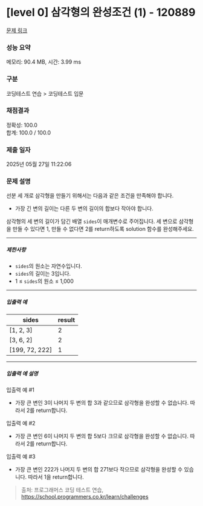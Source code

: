 # [level 0] 삼각형의 완성조건 (1) - 120889 

[문제 링크](https://school.programmers.co.kr/learn/courses/30/lessons/120889) 

### 성능 요약

메모리: 90.4 MB, 시간: 3.99 ms

### 구분

코딩테스트 연습 > 코딩테스트 입문

### 채점결과

정확성: 100.0<br/>합계: 100.0 / 100.0

### 제출 일자

2025년 05월 27일 11:22:06

### 문제 설명

<p>선분 세 개로 삼각형을 만들기 위해서는 다음과 같은 조건을 만족해야 합니다.</p>

<ul>
<li>가장 긴 변의 길이는 다른 두 변의 길이의 합보다 작아야 합니다.</li>
</ul>

<p>삼각형의 세 변의 길이가 담긴 배열 <code>sides</code>이 매개변수로 주어집니다. 세 변으로 삼각형을 만들 수 있다면 1, 만들 수 없다면 2를 return하도록 solution 함수를 완성해주세요.</p>

<hr>

<h5>제한사항</h5>

<ul>
<li><code>sides</code>의 원소는 자연수입니다.</li>
<li><code>sides</code>의 길이는 3입니다.</li>
<li>1 ≤ <code>sides</code>의 원소 ≤ 1,000</li>
</ul>

<hr>

<h5>입출력 예</h5>
<table class="table">
        <thead><tr>
<th>sides</th>
<th>result</th>
</tr>
</thead>
        <tbody><tr>
<td>[1, 2, 3]</td>
<td>2</td>
</tr>
<tr>
<td>[3, 6, 2]</td>
<td>2</td>
</tr>
<tr>
<td>[199, 72, 222]</td>
<td>1</td>
</tr>
</tbody>
      </table>
<hr>

<h5>입출력 예 설명</h5>

<p>입출력 예 #1</p>

<ul>
<li>가장 큰 변인 3이 나머지 두 변의 합 3과 같으므로 삼각형을 완성할 수 없습니다. 따라서 2를 return합니다.</li>
</ul>

<p>입출력 예 #2</p>

<ul>
<li>가장 큰 변인 6이 나머지 두 변의 합 5보다 크므로 삼각형을 완성할 수 없습니다. 따라서 2를 return합니다.</li>
</ul>

<p>입출력 예 #3</p>

<ul>
<li>가장 큰 변인 222가 나머지 두 변의 합 271보다 작으므로 삼각형을 완성할 수 있습니다. 따라서 1을 return합니다.</li>
</ul>


> 출처: 프로그래머스 코딩 테스트 연습, https://school.programmers.co.kr/learn/challenges